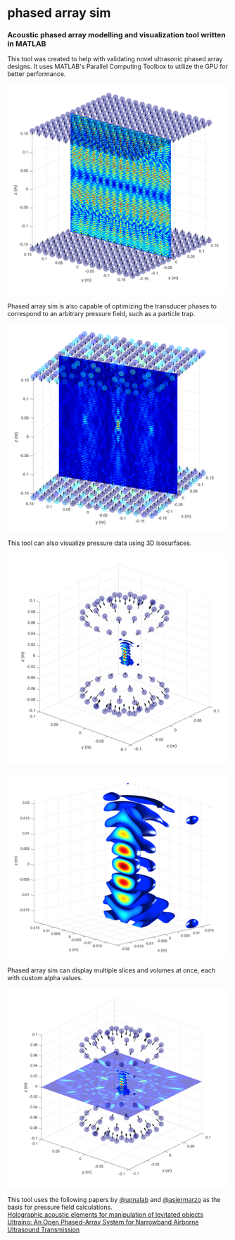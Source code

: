 # phased array sim
### Acoustic phased array modelling and visualization tool written in MATLAB

This tool was created to help with validating novel ultrasonic phased array designs. It uses MATLAB's Parallel Computing Toolbox to 
utilize the GPU for better performance.


![img1](images/img1.png)

Phased array sim is also capable of optimizing the transducer phases to correspond to an arbitrary pressure field, such as a particle trap.

![img2](images/img2.png)

This tool can also visualize pressure data using 3D isosurfaces.

![img3](images/img3.png)


![img4](images/img4.png)

Phased array sim can display multiple slices and volumes at once, each with custom alpha values.

![img5](images/img5.png)

This tool uses the following papers by [@upnalab](https://github.com/upnalab/) and [@asiermarzo](https://github.com/asiermarzo) as the basis for pressure field calculations.  
[Holographic acoustic elements for manipulation of levitated objects](https://www.nature.com/articles/ncomms9661)  
[Ultraino: An Open Phased-Array System for Narrowband Airborne Ultrasound Transmission](https://ieeexplore.ieee.org/document/8094247)